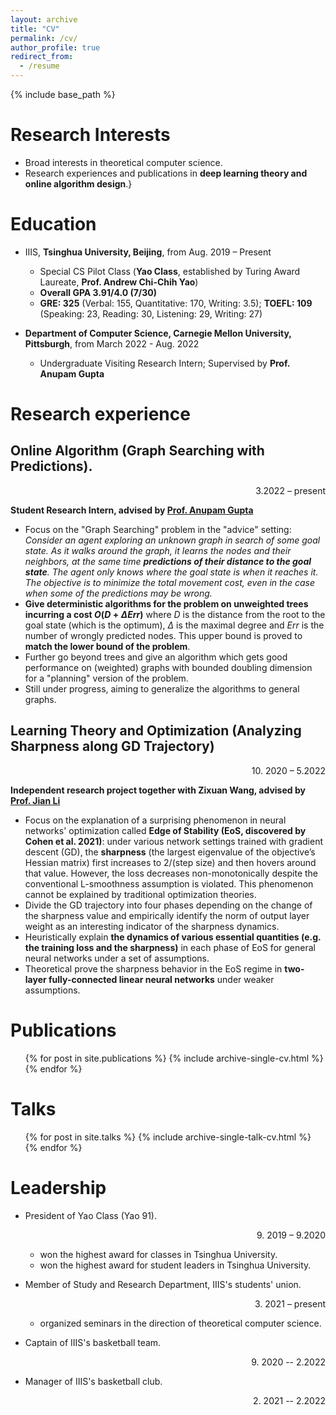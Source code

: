 ```yaml
---
layout: archive
title: "CV"
permalink: /cv/
author_profile: true
redirect_from:
  - /resume
---
```


{% include base_path %}

Research Interests
======
* Broad interests in theoretical computer science.
* Research experiences and publications in **deep learning theory and online algorithm design**.}

Education
======
* IIIS, **Tsinghua University, Beijing**, from Aug. 2019 – Present

  *  Special CS Pilot Class (**Yao Class**, established by Turing Award Laureate, **Prof. Andrew Chi-Chih Yao**) 
  * **Overall GPA 3.91/4.0 (7/30)**
  * **GRE: 325** (Verbal: 155, Quantitative: 170, Writing: 3.5); **TOEFL: 109** (Speaking: 23, Reading: 30, Listening: 29, Writing: 27)
* **Department of Computer Science, Carnegie Mellon University, Pittsburgh**, from March 2022 - Aug. 2022
  * Undergraduate Visiting Research Intern; Supervised by **Prof. Anupam Gupta**

Research experience
======
## **Online Algorithm (Graph Searching with Predictions).**

<p align = "right"> 3.2022 – present</p>

**Student Research Intern, advised by [Prof. Anupam Gupta](https://www.cs.cmu.edu/~anupamg/)**

- Focus on the "Graph Searching" problem in the "advice" setting: *Consider an agent exploring an unknown graph in search of some goal state. As it walks around the graph, it learns the nodes and their neighbors, at the same time **predictions of their distance to the goal state**. The agent only knows where the goal state is when it reaches it. The objective is to minimize the total movement cost, even in the case when some of the predictions may be wrong.*
- **Give deterministic algorithms for the problem on unweighted trees incurring a cost $O(D+\Delta Err)$** where $D$ is the distance from the root to the goal state (which is the optimum), $\Delta$ is the maximal degree and $Err$ is the number of wrongly predicted nodes. This upper bound is proved to **match the lower bound of the problem**.
- Further go beyond trees and give an algorithm which gets good performance on (weighted) graphs with bounded doubling dimension for a "planning" version of the problem.
- Still under progress, aiming to generalize the algorithms to general graphs.


## **Learning Theory and Optimization (Analyzing Sharpness along GD Trajectory)**

<p align = "right"> 10. 2020 – 5.2022</p>

**Independent research project together with Zixuan Wang, advised by [Prof. Jian Li](http://people.iiis.tsinghua.edu.cn/~jianli)**

- Focus on the explanation of a surprising phenomenon in neural networks' optimization called **Edge of Stability (EoS, discovered by Cohen et al.  2021)**: under various network settings trained with gradient descent (GD), the **sharpness** (the largest eigenvalue of the objective’s Hessian matrix) first increases to 2/(step size) and then hovers around that value. However, the loss decreases non-monotonically despite the conventional L-smoothness assumption is violated. This phenomenon cannot be explained by traditional optimization theories.
- Divide the GD trajectory into four phases depending on the change of the sharpness value and empirically identify the norm of output layer weight as an interesting indicator of the sharpness dynamics.
- Heuristically explain **the dynamics of various essential quantities (e.g. the training loss and the sharpness)** in each phase of EoS for general neural networks under a set of assumptions.
- Theoretical prove the sharpness behavior in the EoS regime in **two-layer fully-connected linear neural networks** under weaker assumptions.

# Publications

  <ul>{% for post in site.publications %}
    {% include archive-single-cv.html %}
  {% endfor %}</ul>

Talks
======
  <ul>{% for post in site.talks %}
    {% include archive-single-talk-cv.html %}
  {% endfor %}</ul>

Leadership
======
* President of Yao Class (Yao 91). <p align = "right"> 9. 2019 – 9.2020</p>
  * won the highest award for classes in Tsinghua University.
  * won the highest award for student leaders in Tsinghua University.

* Member of Study and Research Department,  IIIS's students' union. <p align = "right"> 3. 2021 – present</p>
  * organized seminars in the direction of theoretical computer science.

* Captain of IIIS's basketball team.  <p align = "right"> 9. 2020 -- 2.2022</p>

* Manager of IIIS's basketball club. <p align = "right"> 2. 2021 -- 2.2022</p>